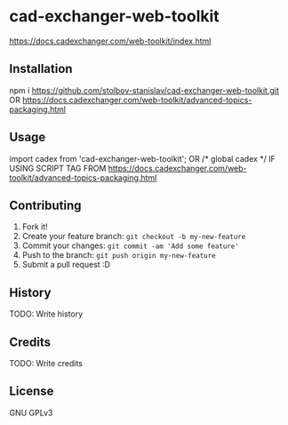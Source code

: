 # cad-exchanger-web-toolkit

https://docs.cadexchanger.com/web-toolkit/index.html

## Installation

npm i https://github.com/stolbov-stanislav/cad-exchanger-web-toolkit.git
OR https://docs.cadexchanger.com/web-toolkit/advanced-topics-packaging.html

## Usage

import cadex from 'cad-exchanger-web-toolkit';
OR /* global cadex */ IF USING SCRIPT TAG FROM https://docs.cadexchanger.com/web-toolkit/advanced-topics-packaging.html

## Contributing

1. Fork it!
2. Create your feature branch: `git checkout -b my-new-feature`
3. Commit your changes: `git commit -am 'Add some feature'`
4. Push to the branch: `git push origin my-new-feature`
5. Submit a pull request :D

## History

TODO: Write history

## Credits

TODO: Write credits

## License

GNU GPLv3